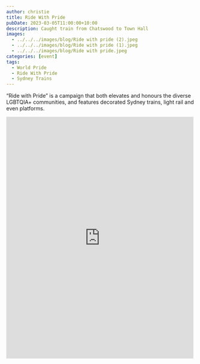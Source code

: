 ```yaml
---
author: christie
title: Ride With Pride
pubDate: 2023-03-05T11:00:00+10:00
description: Caught train from Chatswood to Town Hall
images:
  - ../../../images/blog/Ride with pride (2).jpeg
  - ../../../images/blog/Ride with pride (1).jpeg
  - ../../../images/blog/Ride with pride.jpeg
categories: [event]
tags:
  - World Pride
  - Ride With Pride
  - Sydney Trains
---
```


“Ride with Pride” is a campaign that both elevates and honours the diverse LGBTQIA+ communities, and features decorated Sydney trains, light rail and even platforms.

<iframe src="https://www.facebook.com/plugins/post.php?href=https%3A%2F%2Fwww.facebook.com%2Fchris1.tham%2Fposts%2Fpfbid033MQWfKVbSE4pS8y1nB7TJ7P9zvUfpZUPV3TqQ5jT4k9KtoxEYzdp4dQrHxbzACyVl&show_text=true&width=500" width="500" height="645" style="border:none;overflow:hidden" scrolling="no" frameborder="0" allowfullscreen="true" allow="autoplay; clipboard-write; encrypted-media; picture-in-picture; web-share"></iframe>
